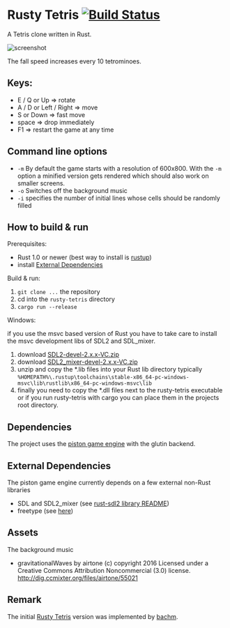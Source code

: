 # Rusty Tetris [![Build Status](https://travis-ci.org/PistonDevelopers/rusty-tetris.svg?branch=master)](https://travis-ci.org/PistonDevelopers/rusty-tetris)


A Tetris clone written in Rust.

![screenshot](rustytetris.png?raw=true)


The fall speed increases every 10 tetrominoes.

## Keys:
- E / Q or Up => rotate
- A / D or Left / Right => move
- S or Down => fast move
- space => drop immediately
- F1 => restart the game at any time

## Command line options
- `-m` By default the game starts with a resolution of 600x800. With the `-m` option a minified version gets rendered which should also work on smaller screens. 
- `-o` Switches off the background music
- `-i` specifies the number of initial lines whose cells should be randomly filled

## How to build & run

Prerequisites:
- Rust 1.0 or newer (best way to install is [rustup](https://www.rustup.rs/))
- install [External Dependencies](#external-dependencies)

Build & run:

1. `git clone ...` the repository
2. cd into the `rusty-tetris` directory
3. `cargo run --release`

Windows:

if you use the msvc based version of Rust you have to take care to install the msvc development libs of SDL2 and SDL_mixer.

1. download [SDL2-devel-2.x.x-VC.zip](https://github.com/libsdl-org/SDL/releases)
2. download [SDL2_mixer-devel-2.x.x-VC.zip](https://github.com/libsdl-org/SDL_mixer/releases)
3. unzip and copy the *.lib files into your Rust lib directory typically `%HOMEPATH%\.rustup\toolchains\stable-x86_64-pc-windows-msvc\lib\rustlib\x86_64-pc-windows-msvc\lib`
4. finally you need to copy the *.dll files next to the rusty-tetris executable or if you run rusty-tetris with cargo you can place them in the projects root directory.


## Dependencies

The project uses the [piston game engine](https://github.com/PistonDevelopers/piston) with the glutin backend.

## External Dependencies

The piston game engine currently depends on a few external non-Rust libraries
- SDL and SDL2_mixer (see [rust-sdl2 library README](https://github.com/AngryLawyer/rust-sdl2#requirements))
- freetype (see [here](https://github.com/PistonDevelopers/Piston-Tutorials/tree/master/getting-started#installing-dependencies))

## Assets
The background music
- gravitationalWaves by airtone (c) copyright 2016 Licensed under a Creative Commons Attribution Noncommercial  (3.0) license. http://dig.ccmixter.org/files/airtone/55021 

## Remark
The initial [Rusty Tetris](https://github.com/bachm/rusty-tetris) version was implemented by [bachm](https://github.com/bachm).
